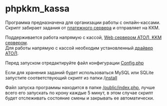 # phpkkm_kassa

Программа предназначена для организации работы с онлайн-кассами.
<br>Скрипт забирает задания от <a href="https://github.com/alchemist314/phpkkm_kassa_tasks" target="blank">платежного сервера</a> и отправляет на ККМ.

Поддерживается работа напрямую с кассой, <a href="https://app.swaggerhub.com/apis-docs/atol-dev/fptr-web-server/" target="blank">Web сервером АТОЛ, <a href="https://kkmserver.ru/KkmServer" target="blank">KKM сервером</a>.
<br>Для работы напрямую с кассой необходим установленный <a href="http://fs.atol.ru/SitePages/%D0%A6%D0%B5%D0%BD%D1%82%D1%80%20%D0%B7%D0%B0%D0%B3%D1%80%D1%83%D0%B7%D0%BA%D0%B8.aspx?raz1=%D0%9F%D1%80%D0%BE%D0%B3%D1%80%D0%B0%D0%BC%D0%BC%D0%BD%D0%BE%D0%B5+%D0%BE%D0%B1%D0%B5%D1%81%D0%BF%D0%B5%D1%87%D0%B5%D0%BD%D0%B8%D0%B5&raz2=%D0%94%D0%A2%D0%9E" target="blank">драйвер АТОЛ</a>.

Перед запуском отредактируйте файл конфигурации <a href="https://github.com/alchemist314/phpkkm_kassa/blob/master/app/Config/Config.php" target="blank">Config.php</a>

Если для хранения заданий будет использоваться MySQL или SQLite запустите соответствующий скрипт из папки /<a href="https://github.com/alchemist314/phpkkm_kassa/tree/master/install" target="blank">install</a>

Файл запуска программы находится в папке <a href="https://github.com/alchemist314/phpkkm_kassa/blob/master/public/index.php" target="blank">/public/index.php</a>, лучше всего его запускать по крону каждые 5 минут, в этом случае скрипт будет отслеживать состояние смены и закрывать ее автоматически.

